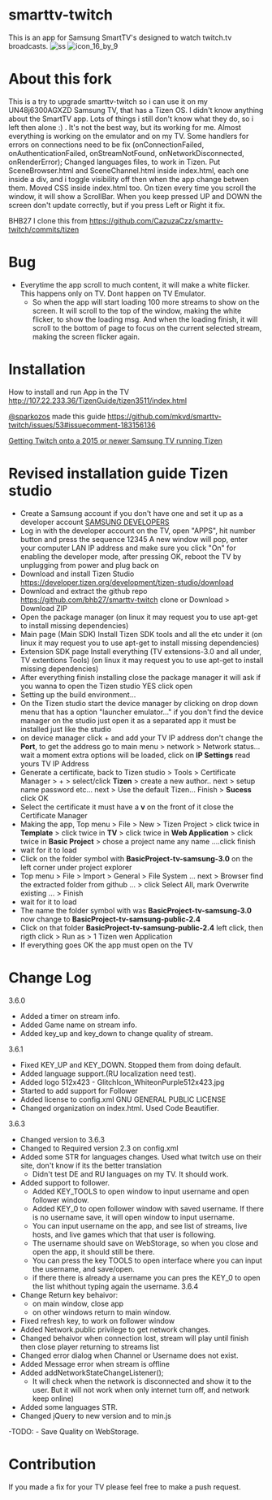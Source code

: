smarttv-twitch
==============

This is an app for Samsung SmartTV's designed to watch twitch.tv broadcasts.
![ss](https://raw.githubusercontent.com/bhb27/smarttv-twitch/tizen/icon/original/ss.jpg)
![icon_16_by_9](https://raw.githubusercontent.com/bhb27/smarttv-twitch/tizen/icon/icon_16_by_9.png)

About this fork
===============

This is a try to upgrade smarttv-twitch so i can use it on my UN48j6300AGXZD Samsung TV, that has a Tizen OS.
I didn't know anything about the SmartTV app. Lots of things i still don't know what they do, so i left then alone :) .
It's not the best way, but its working for me. Almost everything is working on the emulator and on my TV.
Some handlers for errors on connections need to be fix (onConnectionFailed, onAuthenticationFailed, onStreamNotFound, onNetworkDisconnected, onRenderError);
Changed languages files, to work in Tizen.
Put SceneBrowser.html and SceneChannel.html inside index.html, each one inside a div, and i toggle visibility off then when the app change betwen them.
Moved CSS inside index.html too.
On tizen every time you scroll the window, it will show a ScrollBar.
When you keep pressed UP and DOWN the screen don't update correctly, but if you press Left or Right it fix.

BHB27
I clone this from https://github.com/CazuzaCzz/smarttv-twitch/commits/tizen

Bug
==============
- Everytime the app scroll to much content, it will make a white flicker. This happens only on TV. Dont happen on TV Emulator.
	- So when the app will start loading 100 more streams to show on the screen. It will scroll to the top of the window, making the white flicker, to show the loading msg. And when the loading finish, it will scroll to the bottom of page to focus on the current selected stream, making the screen flicker again.  	

Installation
==============

How to install and run App in the TV
http://107.22.233.36/TizenGuide/tizen3511/index.html

[@sparkozos](https://github.com/sparkozos) made this guide
https://github.com/mkvd/smarttv-twitch/issues/53#issuecomment-183156136

[Getting Twitch onto a 2015 or newer Samsung TV running Tizen](https://www.reddit.com/r/Twitch/comments/46unro/getting_twitch_onto_a_2015_or_newer_samsung_tv/)

Revised installation guide Tizen studio
==============

* Create a Samsung account if you don't have one and set it up as a developer account [SAMSUNG DEVELOPERS](http://developer.samsung.com/home.do)
* Log in with the developer account on the TV, open "APPS", hit number button and press the sequence 12345 A new window will pop, enter your computer LAN IP address and make sure you click "On" for enabling the developer mode, after pressing OK, reboot the TV by unplugging from power and plug back on
* Download and install Tizen Studio https://developer.tizen.org/development/tizen-studio/download
* Download and extract the github repo https://github.com/bhb27/smarttv-twitch clone or Download >  Download ZIP
* Open the package manager (on linux it may request you to use apt-get to install missing dependencies)
* Main page (Main SDK) Install Tizen SDK tools and all the etc under it (on linux it may request you to use apt-get to install missing dependencies)
* Extension SDK page Install everything (TV extensions-3.0 and all under, TV extentions Tools) (on linux it may request you to use apt-get to install missing dependencies)
* After everything finish installing close the package manager it will ask if you wanna to open the Tizen studio YES click open
* Setting up the build environment...
* On the Tizen studio start the device manager by clicking on drop down menu that has a option "launcher emulator..." if you don't find the device manager on the studio just open it as a separated app it must be installed just like the studio
* on device manager click + and add your TV IP address don't change the **Port**, to get the address go to main menu > network > Network status... wait a moment extra options will be loaded, click on **IP Settings** read yours TV IP Address
* Generate a certificate, back to Tizen studio > Tools > Certificate Manager > + > select/click **Tizen** > create a new author.. next > setup name password etc... next > Use the default Tizen... Finish > **Sucess** click OK
* Select the certificate it must have a **v** on the front of it close the Certificate Manager
* Making the app, Top menu > File > New > Tizen Project > click twice in **Template** > click twice in **TV** > click twice in **Web Application** > click twice in **Basic Project** > chose a project name any name ....click finish
* wait for it to load
* Click on the folder symbol with **BasicProject-tv-samsung-3.0** on the left corner under project explorer
* Top menu > File > Import > General > File System ... next > Browser find the extracted folder from github ... > click Select All, mark Overwrite existing ... > Finish
* wait for it to load
* The name  the folder symbol with was **BasicProject-tv-samsung-3.0** now change to **BasicProject-tv-samsung-public-2.4**
* Click on that folder **BasicProject-tv-samsung-public-2.4** left click, then rigth click > Run as > 1 Tizen wen Application
* If everything goes OK the app must open on the TV

Change Log
==============
3.6.0
- Added a timer on stream info.
- Added Game name on stream info.
- Added key_up and key_down to change quality of stream.

3.6.1
- Fixed KEY_UP and KEY_DOWN. Stopped them from doing default.
- Added language support.(RU localization need test).
- Added logo 512x423 - GlitchIcon_WhiteonPurple512x423.jpg
- Started to add support for Follower
- Added license to config.xml <license xml:lang="en-gb" href="http://www.gnu.org/licenses/gpl.html">GNU GENERAL PUBLIC LICENSE</license>
- Changed organization on index.html. Used Code Beautifier.

3.6.3
- Changed version to 3.6.3
- Changed to Required version 2.3 on config.xml
- Added some STR for languages changes. Used what twitch use on their site, don't know if its the better translation
	- Didn't test DE and RU languages on my TV. It should work.
- Added support to follower.
	- Added KEY_TOOLS to open window to input username and open follower window.
	- Added KEY_0 to open follower window with saved username. If there is no username save, it will open window to input username. 
	- You can input username on the app, and see list of streams, live hosts, and live games which that that user is following.
	- The username should save on WebStorage, so when you close and open the app, it should still be there.
	- You can press the key TOOLS to open interface where you can input the username, and save/open.
	- if there there is already a username you can pres the KEY_0 to open the list whithout typing again the username.
3.6.4
- Change Return key behaivor:
	- on main window, close app
	- on other windows return to main window. 	
- Fixed refresh key, to work on follower window
- Added Network.public privilege to get network changes.
- Changed behaivor when connection lost, stream will play until finish then close player returning to streams list  
- Changed error dialog when Channel or Username does not exist.	
- Added Message error when stream is offline
- Added addNetworkStateChangeListener();
	- It will check when the network is disconnected and show it to the user. But it will not work when only internet turn off, and network keep online)
- Added some languages STR.
- Changed jQuery to new version and to min.js

-TODO:
	- Save Quality on WebStorage.

Contribution
==============
If you made a fix for your TV please feel free to make a push request.

